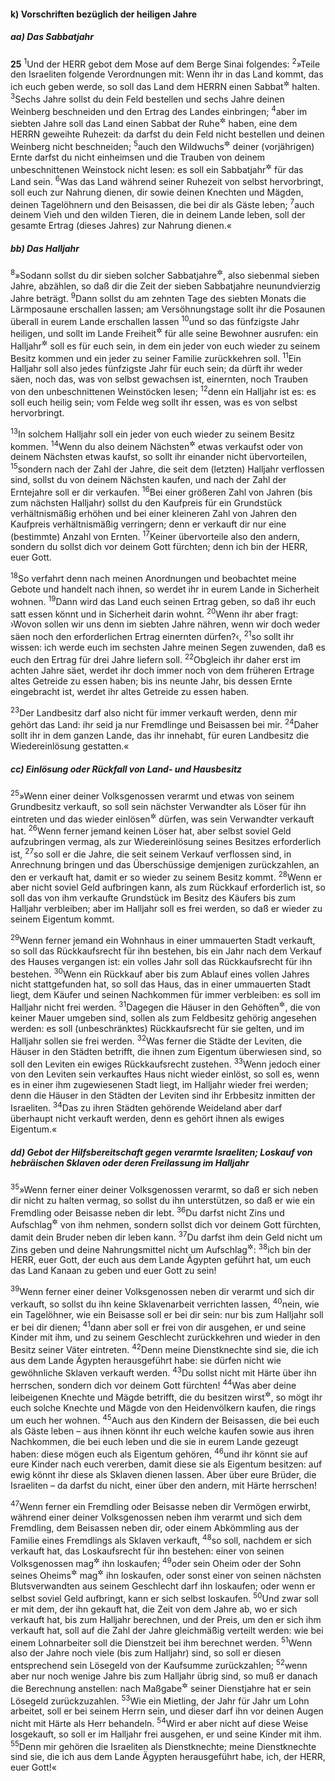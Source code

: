 #### k) Vorschriften bezüglich der heiligen Jahre

##### aa) Das Sabbatjahr

__25__
<sup>1</sup>Und der HERR gebot dem Mose auf dem Berge Sinai folgendes:
<sup>2</sup>»Teile den Israeliten folgende Verordnungen mit: Wenn ihr in das Land kommt, das ich euch geben werde, so soll das Land dem HERRN einen Sabbat<sup title="= eine Ruhezeit">&#x2732;</sup> halten.
<sup>3</sup>Sechs Jahre sollst du dein Feld bestellen und sechs Jahre deinen Weinberg beschneiden und den Ertrag des Landes einbringen;
<sup>4</sup>aber im siebten Jahre soll das Land einen Sabbat der Ruhe<sup title="= völlige Ruhe">&#x2732;</sup> haben, eine dem HERRN geweihte Ruhezeit: da darfst du dein Feld nicht bestellen und deinen Weinberg nicht beschneiden;
<sup>5</sup>auch den Wildwuchs<sup title="= den Nachwuchs">&#x2732;</sup> deiner (vorjährigen) Ernte darfst du nicht einheimsen und die Trauben von deinem unbeschnittenen Weinstock nicht lesen: es soll ein Sabbatjahr<sup title="= Ruhejahr">&#x2732;</sup> für das Land sein.
<sup>6</sup>Was das Land während seiner Ruhezeit von selbst hervorbringt, soll euch zur Nahrung dienen, dir sowie deinen Knechten und Mägden, deinen Tagelöhnern und den Beisassen, die bei dir als Gäste leben;
<sup>7</sup>auch deinem Vieh und den wilden Tieren, die in deinem Lande leben, soll der gesamte Ertrag (dieses Jahres) zur Nahrung dienen.«

##### bb) Das Halljahr

<sup>8</sup>»Sodann sollst du dir sieben solcher Sabbatjahre<sup title="= Ruhejahre oder: Jahrsabbate">&#x2732;</sup>, also siebenmal sieben Jahre, abzählen, so daß dir die Zeit der sieben Sabbatjahre neunundvierzig Jahre beträgt.
<sup>9</sup>Dann sollst du am zehnten Tage des siebten Monats die Lärmposaune erschallen lassen; am Versöhnungstage sollt ihr die Posaunen überall in eurem Lande erschallen lassen
<sup>10</sup>und so das fünfzigste Jahr heiligen, und sollt im Lande Freiheit<sup title="oder: Befreiung">&#x2732;</sup> für alle seine Bewohner ausrufen: ein Halljahr<sup title="oder: Jobeljahr">&#x2732;</sup> soll es für euch sein, in dem ein jeder von euch wieder zu seinem Besitz kommen und ein jeder zu seiner Familie zurückkehren soll.
<sup>11</sup>Ein Halljahr soll also jedes fünfzigste Jahr für euch sein; da dürft ihr weder säen, noch das, was von selbst gewachsen ist, einernten, noch Trauben von den unbeschnittenen Weinstöcken lesen;
<sup>12</sup>denn ein Halljahr ist es: es soll euch heilig sein; vom Felde weg sollt ihr essen, was es von selbst hervorbringt.

<sup>13</sup>In solchem Halljahr soll ein jeder von euch wieder zu seinem Besitz kommen.
<sup>14</sup>Wenn du also deinem Nächsten<sup title="oder: Volksgenossen">&#x2732;</sup> etwas verkaufst oder von deinem Nächsten etwas kaufst, so sollt ihr einander nicht übervorteilen,
<sup>15</sup>sondern nach der Zahl der Jahre, die seit dem (letzten) Halljahr verflossen sind, sollst du von deinem Nächsten kaufen, und nach der Zahl der Erntejahre soll er dir verkaufen.
<sup>16</sup>Bei einer größeren Zahl von Jahren (bis zum nächsten Halljahr) sollst du den Kaufpreis für ein Grundstück verhältnismäßig erhöhen und bei einer kleineren Zahl von Jahren den Kaufpreis verhältnismäßig verringern; denn er verkauft dir nur eine (bestimmte) Anzahl von Ernten.
<sup>17</sup>Keiner übervorteile also den andern, sondern du sollst dich vor deinem Gott fürchten; denn ich bin der HERR, euer Gott.

<sup>18</sup>So verfahrt denn nach meinen Anordnungen und beobachtet meine Gebote und handelt nach ihnen, so werdet ihr in eurem Lande in Sicherheit wohnen.
<sup>19</sup>Dann wird das Land euch seinen Ertrag geben, so daß ihr euch satt essen könnt und in Sicherheit darin wohnt.
<sup>20</sup>Wenn ihr aber fragt: ›Wovon sollen wir uns denn im siebten Jahre nähren, wenn wir doch weder säen noch den erforderlichen Ertrag einernten dürfen?‹,
<sup>21</sup>so sollt ihr wissen: ich werde euch im sechsten Jahre meinen Segen zuwenden, daß es euch den Ertrag für drei Jahre liefern soll.
<sup>22</sup>Obgleich ihr daher erst im achten Jahre säet, werdet ihr doch immer noch von dem früheren Ertrage altes Getreide zu essen haben; bis ins neunte Jahr, bis dessen Ernte eingebracht ist, werdet ihr altes Getreide zu essen haben.

<sup>23</sup>Der Landbesitz darf also nicht für immer verkauft werden, denn mir gehört das Land: ihr seid ja nur Fremdlinge und Beisassen bei mir.
<sup>24</sup>Daher sollt ihr in dem ganzen Lande, das ihr innehabt, für euren Landbesitz die Wiedereinlösung gestatten.«

##### cc) Einlösung oder Rückfall von Land- und Hausbesitz

<sup>25</sup>»Wenn einer deiner Volksgenossen verarmt und etwas von seinem Grundbesitz verkauft, so soll sein nächster Verwandter als Löser für ihn eintreten und das wieder einlösen<sup title="= für ihn zurückkaufen">&#x2732;</sup> dürfen, was sein Verwandter verkauft hat.
<sup>26</sup>Wenn ferner jemand keinen Löser hat, aber selbst soviel Geld aufzubringen vermag, als zur Wiedereinlösung seines Besitzes erforderlich ist,
<sup>27</sup>so soll er die Jahre, die seit seinem Verkauf verflossen sind, in Anrechnung bringen und das Überschüssige demjenigen zurückzahlen, an den er verkauft hat, damit er so wieder zu seinem Besitz kommt.
<sup>28</sup>Wenn er aber nicht soviel Geld aufbringen kann, als zum Rückkauf erforderlich ist, so soll das von ihm verkaufte Grundstück im Besitz des Käufers bis zum Halljahr verbleiben; aber im Halljahr soll es frei werden, so daß er wieder zu seinem Eigentum kommt.

<sup>29</sup>Wenn ferner jemand ein Wohnhaus in einer ummauerten Stadt verkauft, so soll das Rückkaufsrecht für ihn bestehen, bis ein Jahr nach dem Verkauf des Hauses vergangen ist: ein volles Jahr soll das Rückkaufsrecht für ihn bestehen.
<sup>30</sup>Wenn ein Rückkauf aber bis zum Ablauf eines vollen Jahres nicht stattgefunden hat, so soll das Haus, das in einer ummauerten Stadt liegt, dem Käufer und seinen Nachkommen für immer verbleiben: es soll im Halljahr nicht frei werden.
<sup>31</sup>Dagegen die Häuser in den Gehöften<sup title="oder: Dörfern">&#x2732;</sup>, die von keiner Mauer umgeben sind, sollen als zum Feldbesitz gehörig angesehen werden: es soll (unbeschränktes) Rückkaufsrecht für sie gelten, und im Halljahr sollen sie frei werden.
<sup>32</sup>Was ferner die Städte der Leviten, die Häuser in den Städten betrifft, die ihnen zum Eigentum überwiesen sind, so soll den Leviten ein ewiges Rückkaufsrecht zustehen.
<sup>33</sup>Wenn jedoch einer von den Leviten sein verkauftes Haus nicht wieder einlöst, so soll es, wenn es in einer ihm zugewiesenen Stadt liegt, im Halljahr wieder frei werden; denn die Häuser in den Städten der Leviten sind ihr Erbbesitz inmitten der Israeliten.
<sup>34</sup>Das zu ihren Städten gehörende Weideland aber darf überhaupt nicht verkauft werden, denn es gehört ihnen als ewiges Eigentum.«

##### dd) Gebot der Hilfsbereitschaft gegen verarmte Israeliten; Loskauf von hebräischen Sklaven oder deren Freilassung im Halljahr

<sup>35</sup>»Wenn ferner einer deiner Volksgenossen verarmt, so daß er sich neben dir nicht zu halten vermag, so sollst du ihn unterstützen, so daß er wie ein Fremdling oder Beisasse neben dir lebt.
<sup>36</sup>Du darfst nicht Zins und Aufschlag<sup title="oder: Wucher">&#x2732;</sup> von ihm nehmen, sondern sollst dich vor deinem Gott fürchten, damit dein Bruder neben dir leben kann.
<sup>37</sup>Du darfst ihm dein Geld nicht um Zins geben und deine Nahrungsmittel nicht um Aufschlag<sup title="oder: Wucher">&#x2732;</sup>:
<sup>38</sup>ich bin der HERR, euer Gott, der euch aus dem Lande Ägypten geführt hat, um euch das Land Kanaan zu geben und euer Gott zu sein!

<sup>39</sup>Wenn ferner einer deiner Volksgenossen neben dir verarmt und sich dir verkauft, so sollst du ihn keine Sklavenarbeit verrichten lassen,
<sup>40</sup>nein, wie ein Tagelöhner, wie ein Beisasse soll er bei dir sein: nur bis zum Halljahr soll er bei dir dienen;
<sup>41</sup>dann aber soll er frei von dir ausgehen, er und seine Kinder mit ihm, und zu seinem Geschlecht zurückkehren und wieder in den Besitz seiner Väter eintreten.
<sup>42</sup>Denn meine Dienstknechte sind sie, die ich aus dem Lande Ägypten herausgeführt habe: sie dürfen nicht wie gewöhnliche Sklaven verkauft werden.
<sup>43</sup>Du sollst nicht mit Härte über ihn herrschen, sondern dich vor deinem Gott fürchten!
<sup>44</sup>Was aber deine leibeigenen Knechte und Mägde betrifft, die du besitzen wirst<sup title="oder: darfst">&#x2732;</sup>, so mögt ihr euch solche Knechte und Mägde von den Heidenvölkern kaufen, die rings um euch her wohnen.
<sup>45</sup>Auch aus den Kindern der Beisassen, die bei euch als Gäste leben – aus ihnen könnt ihr euch welche kaufen sowie aus ihren Nachkommen, die bei euch leben und die sie in eurem Lande gezeugt haben: diese mögen euch als Eigentum gehören,
<sup>46</sup>und ihr könnt sie auf eure Kinder nach euch vererben, damit diese sie als Eigentum besitzen: auf ewig könnt ihr diese als Sklaven dienen lassen. Aber über eure Brüder, die Israeliten – da darfst du nicht, einer über den andern, mit Härte herrschen!

<sup>47</sup>Wenn ferner ein Fremdling oder Beisasse neben dir Vermögen erwirbt, während einer deiner Volksgenossen neben ihm verarmt und sich dem Fremdling, dem Beisassen neben dir, oder einem Abkömmling aus der Familie eines Fremdlings als Sklaven verkauft,
<sup>48</sup>so soll, nachdem er sich verkauft hat, das Loskaufsrecht für ihn bestehen: einer von seinen Volksgenossen mag<sup title="oder: darf">&#x2732;</sup> ihn loskaufen;
<sup>49</sup>oder sein Oheim oder der Sohn seines Oheims<sup title="= sein Vetter">&#x2732;</sup> mag<sup title="oder: darf">&#x2732;</sup> ihn loskaufen, oder sonst einer von seinen nächsten Blutsverwandten aus seinem Geschlecht darf ihn loskaufen; oder wenn er selbst soviel Geld aufbringt, kann er sich selbst loskaufen.
<sup>50</sup>Und zwar soll er mit dem, der ihn gekauft hat, die Zeit von dem Jahre ab, wo er sich verkauft hat, bis zum Halljahr berechnen, und der Preis, um den er sich ihm verkauft hat, soll auf die Zahl der Jahre gleichmäßig verteilt werden: wie bei einem Lohnarbeiter soll die Dienstzeit bei ihm berechnet werden.
<sup>51</sup>Wenn also der Jahre noch viele (bis zum Halljahr) sind, so soll er diesen entsprechend sein Lösegeld von der Kaufsumme zurückzahlen;
<sup>52</sup>wenn aber nur noch wenige Jahre bis zum Halljahr übrig sind, so muß er danach die Berechnung anstellen: nach Maßgabe<sup title="oder: Verhältnis">&#x2732;</sup> seiner Dienstjahre hat er sein Lösegeld zurückzuzahlen.
<sup>53</sup>Wie ein Mietling, der Jahr für Jahr um Lohn arbeitet, soll er bei seinem Herrn sein, und dieser darf ihn vor deinen Augen nicht mit Härte als Herr behandeln.
<sup>54</sup>Wird er aber nicht auf diese Weise losgekauft, so soll er im Halljahr frei ausgehen, er und seine Kinder mit ihm.
<sup>55</sup>Denn mir gehören die Israeliten als Dienstknechte; meine Dienstknechte sind sie, die ich aus dem Lande Ägypten herausgeführt habe, ich, der HERR, euer Gott!«